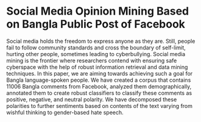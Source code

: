 # Social Media Opinion Mining Based on Bangla Public Post of Facebook
Social media holds the freedom to express anyone
as they are. Still, people fail to follow community standards and
cross the boundary of self-limit, hurting other people, sometimes
leading to cyberbullying. Social media mining is the frontier
where researchers contend with ensuring safe cyberspace with the
help of robust information retrieval and data mining techniques.
In this paper, we are aiming towards achieving such a goal for
Bangla language-spoken people. We have created a corpus that
contains 11006 Bangla comments from Facebook, analyzed them
demographically, annotated them to create robust classifiers to
classify these comments as positive, negative, and neutral polarity.
We have decomposed these polarities to further sentiments
based on contents of the text varying from wishful thinking to
gender-based hate speech.
